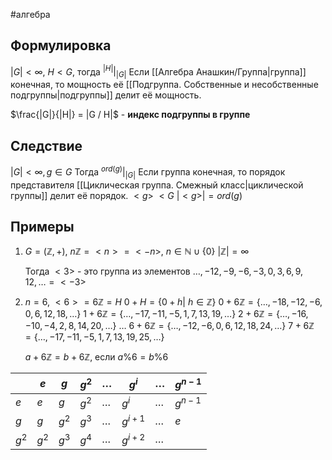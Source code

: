 #алгебра 
## Формулировка
$|G| < \infty, \ H < G$, тогда
$^{|H|}|_{|G|}$
Если [[Алгебра Анашкин/Группа|группа]] конечная, то мощность её [[Подгруппа. Собственные и несобственные подгруппы|подгруппы]] делит её мощность.

$\frac{|G|}{|H|} = |G / H|$ - **индекс подгруппы в группе**

## Следствие
$|G| < \infty, g \in G$ Тогда
$^{ord(g)}|_|G|$
Если группа конечная, то порядок представителя [[Циклическая группа. Смежный класс|циклической группы]] делит её порядок.
$<g> \ < G$
$|<g>| = ord(g)$

## Примеры
1. $G = (\mathbb{Z}, +), \ n\mathbb{Z} = <n> = <-n>,\ n \in \mathbb{N} \cup \{ 0\}$
	$|\mathbb{Z}| = \infty$
	
	Тогда $<3>$ - это группа из элементов $\dots, -12, -9, -6, -3, 0, 3, 6, 9, 12, \dots = <-3>$ 
2. $n = 6, \ <6> = 6\mathbb{Z} = H$
	$0 + H = \{ 0 + h| \ h \in \mathbb{Z} \}$
	$0 + 6\mathbb{Z} = \{ \dots, -18, -12, -6, 0, 6, 12, 18, \dots \}$
	$1 + 6\mathbb{Z} = \{ \dots, -17, -11, -5, 1, 7, 13, 19, \dots \}$
	$2 + 6\mathbb{Z} = \{ \dots, -16, -10, -4, 2, 8, 14, 20, \dots \}$
	$\dots$
	$6 + 6\mathbb{Z} = \{ \dots, -12, -6, 0, 6, 12, 18, 24, \dots \}$
	$7 + 6\mathbb{Z} = \{ \dots, -17, -11, -5, 1, 7, 13, 19, 25, \dots \}$
	
	$a + 6\mathbb{Z} = b + 6\mathbb{Z}$, если $a \% 6 = b \% 6$

|       | $e$   | $g$   | $g^2$ | $\dots$ | $g^i$       | $\dots$ | $g^{n - 1}$ |
| ----- | ----- | ----- | ----- | ------- | ----------- | ------- | ----------- |
| $e$   | $e$   | $g$   | $g^2$ | $\dots$ | $g^i$       | $\dots$ | $g^{n - 1}$ |
| $g$   | $g$   | $g^2$ | $g^3$ | $\dots$ | $g^{i + 1}$ | $\dots$ | $e$         |
| $g^2$ | $g^2$ | $g^3$ | $g^4$ | $\dots$ | $g^{i + 2}$ | $\dots$ |             |
